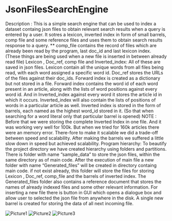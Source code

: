 # JsonFilesSearchEngine

Description : This is a simple search engine that can be used to index a dataset containg json files to obtain relevant search results when a query is entered by a user. It sotres a lexicon, inverted index in form of small barrels, comp file and some reference files and uses them to obtain search results response to a query.
** comp_file contains the record of files which are already been read by the program, last doc_id and last lexicon index. (These things are being used when a new file is inserted in between already read file)
Lexicon , Doc_ref, comp file and Inverted_index: All of these are saved in json files. Lexicon contain all the unique words from all files being read, with each word assigned a specific word id. Doc_ref stores the URLs of the files against their doc_ids. Forward index is created as a dictionary but not stored in a file. Forward index contains the word id of each word present in an article, along with the lists of word positions against every word id. And in Inverted_index against every word it stores the article id in which it occurs. Inverted_index will also contain the lists of positions of words in a particular article as well. Inverted index is stored in the form of barrels, each named as the highest word_id stored in it. (So that when searching for a word literal only that particular barrel is opened)
	NOTE :  Before that we were storing the complete Inverted Index in one file. And it was working very well for 100k. But when we tried for 160k articles there were an memory error. There-fore to make it scalable we did a trade-off between speed and scalability. After making the barrels we suffered a little slow down in speed but achieved scalability.
Program hierarchy: To beautify the project directory we have created hierarchy using folders and partitions. There is folder with name “sample_data” to store the json files, within the same directory as of main code. After the execution of main file a new folder with name “Generated_files” will be created in directory containg main code. if not exist already, this folder will store the files for storing Lexicon , Doc_ref, comp_file and the barrels of inverted index. The Generated_files folder also contains a reference document that stores the names of already indexed files and some other relevant information. For inserting a new file there is button in GUI which opens a dialogue box and allow user to selected the json file from anywhere in the disk. A single new barrel is created for storing the data of all next incoming file.

![Picture1](https://user-images.githubusercontent.com/95052507/155599891-402feb4b-5724-4e1a-b707-1d1e6b93dd10.png)
![Picture2](https://user-images.githubusercontent.com/95052507/155599898-1957e997-93c3-4e70-88e7-dde4838fb552.png)
![Picture3](https://user-images.githubusercontent.com/95052507/155599901-1be4d989-9f02-4a14-9a6c-92f4bdf431c5.png)
